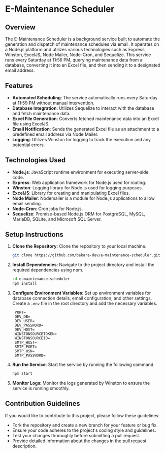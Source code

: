 # E-Maintenance Scheduler

## Overview
The E-Maintenance Scheduler is a background service built to automate the generation and dispatch of maintenance schedules via email. It operates on a Node.js platform and utilizes various technologies such as Express, Winston, ExcelJS, Node Mailer, Node-Cron, and Sequelize. This service runs every Saturday at 11:59 PM, querying maintenance data from a database, converting it into an Excel file, and then sending it to a designated email address.

## Features
- **Automated Scheduling**: The service automatically runs every Saturday at 11:59 PM without manual intervention.
- **Database Integration**: Utilizes Sequelize to interact with the database and fetch maintenance data.
- **Excel File Generation**: Converts fetched maintenance data into an Excel file using ExcelJS.
- **Email Notification**: Sends the generated Excel file as an attachment to a predefined email address via Node Mailer.
- **Logging**: Utilizes Winston for logging to track the execution and any potential errors.

## Technologies Used
- **Node.js**: JavaScript runtime environment for executing server-side code.
- **Express**: Web application framework for Node.js used for routing.
- **Winston**: Logging library for Node.js used for logging purposes.
- **ExcelJS**: Library for creating and manipulating Excel files.
- **Node Mailer**: Nodemailer is a module for Node.js applications to allow email sending.
- **Node-Cron**: Cron jobs for Node.js.
- **Sequelize**: Promise-based Node.js ORM for PostgreSQL, MySQL, MariaDB, SQLite, and Microsoft SQL Server.

## Setup Instructions
1. **Clone the Repository**: Clone the repository to your local machine.
   ```bash
   git clone https://github.com/bakare-dev/e-maintenance-scheduler.git
   ```
2. **Install Dependencies**: Navigate to the project directory and install the required dependencies using npm.
   ```bash
   cd e-maintenance-scheduler
   npm install
   ```
3. **Configure Environment Variables**: Set up environment variables for database connection details, email configuration, and other settings. Create a `.env` file in the root directory and add the necessary variables.
   ```plaintext
    PORT=
    DEV_DB=
    DEV_USER=
    DEV_PASSWORD=
    DEV_HOST=
    WINSTONSOURCETOKEN=
    WINSTONSOURCEID=
    SMTP_HOST=
    SMTP_PORT=
    SMTP_USN=
    SMTP_PASSWORD=
   ```
4. **Run the Service**: Start the service by running the following command.
   ```bash
   npm start
   ```
5. **Monitor Logs**: Monitor the logs generated by Winston to ensure the service is running smoothly.

## Contribution Guidelines
If you would like to contribute to this project, please follow these guidelines:
- Fork the repository and create a new branch for your feature or bug fix.
- Ensure your code adheres to the project's coding style and guidelines.
- Test your changes thoroughly before submitting a pull request.
- Provide detailed information about the changes in the pull request description.